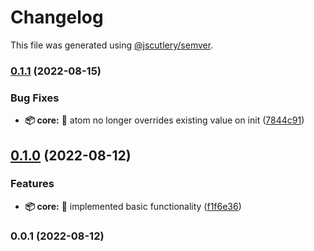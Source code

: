 # Changelog

This file was generated using [@jscutlery/semver](https://github.com/jscutlery/semver).

### [0.1.1](https://github.com/TClark1011/atomic-storage/compare/core-0.1.0...core-0.1.1) (2022-08-15)


### Bug Fixes

* **📦 core:** 🐛 atom no longer overrides existing value on init ([7844c91](https://github.com/TClark1011/atomic-storage/commit/7844c91f22ce1f26be8e98a8012a0084116eefeb))

## [0.1.0](https://github.com/TClark1011/atomic-storage/compare/core-0.0.1...core-0.1.0) (2022-08-12)


### Features

* **📦 core:** 🎸 implemented basic functionality ([f1f6e36](https://github.com/TClark1011/atomic-storage/commit/f1f6e360c8921865a1f8484f923c16e0697938e4))

### 0.0.1 (2022-08-12)
